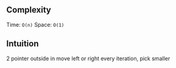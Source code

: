 ## Complexity
Time: `O(n)`
Space: `O(1)`

## Intuition

2 pointer outside in move left or right every iteration, pick smaller
